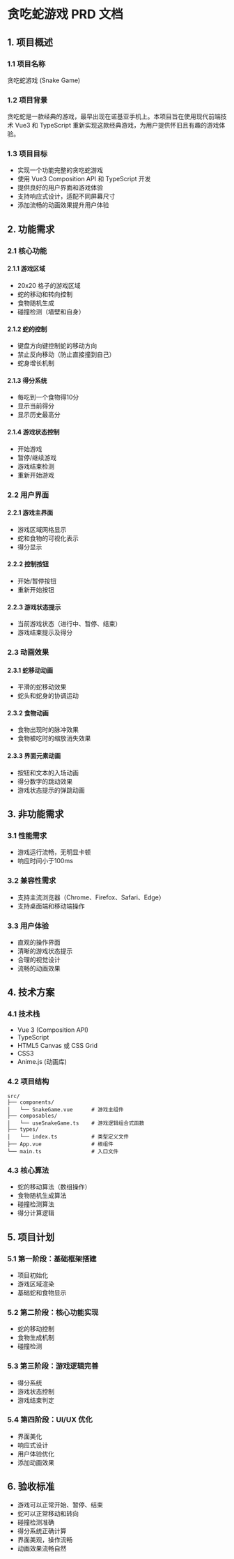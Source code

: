 # 贪吃蛇游戏 PRD 文档

## 1. 项目概述

### 1.1 项目名称
贪吃蛇游戏 (Snake Game)

### 1.2 项目背景
贪吃蛇是一款经典的游戏，最早出现在诺基亚手机上。本项目旨在使用现代前端技术 Vue3 和 TypeScript 重新实现这款经典游戏，为用户提供怀旧且有趣的游戏体验。

### 1.3 项目目标
- 实现一个功能完整的贪吃蛇游戏
- 使用 Vue3 Composition API 和 TypeScript 开发
- 提供良好的用户界面和游戏体验
- 支持响应式设计，适配不同屏幕尺寸
- 添加流畅的动画效果提升用户体验

## 2. 功能需求

### 2.1 核心功能

#### 2.1.1 游戏区域
- 20x20 格子的游戏区域
- 蛇的移动和转向控制
- 食物随机生成
- 碰撞检测（墙壁和自身）

#### 2.1.2 蛇的控制
- 键盘方向键控制蛇的移动方向
- 禁止反向移动（防止直接撞到自己）
- 蛇身增长机制

#### 2.1.3 得分系统
- 每吃到一个食物得10分
- 显示当前得分
- 显示历史最高分

#### 2.1.4 游戏状态控制
- 开始游戏
- 暂停/继续游戏
- 游戏结束检测
- 重新开始游戏

### 2.2 用户界面

#### 2.2.1 游戏主界面
- 游戏区域网格显示
- 蛇和食物的可视化表示
- 得分显示

#### 2.2.2 控制按钮
- 开始/暂停按钮
- 重新开始按钮

#### 2.2.3 游戏状态提示
- 当前游戏状态（进行中、暂停、结束）
- 游戏结束提示及得分

### 2.3 动画效果

#### 2.3.1 蛇移动动画
- 平滑的蛇移动效果
- 蛇头和蛇身的协调运动

#### 2.3.2 食物动画
- 食物出现时的脉冲效果
- 食物被吃时的缩放消失效果

#### 2.3.3 界面元素动画
- 按钮和文本的入场动画
- 得分数字的跳动效果
- 游戏状态提示的弹跳动画

## 3. 非功能需求

### 3.1 性能需求
- 游戏运行流畅，无明显卡顿
- 响应时间小于100ms

### 3.2 兼容性需求
- 支持主流浏览器（Chrome、Firefox、Safari、Edge）
- 支持桌面端和移动端操作

### 3.3 用户体验
- 直观的操作界面
- 清晰的游戏状态提示
- 合理的视觉设计
- 流畅的动画效果

## 4. 技术方案

### 4.1 技术栈
- Vue 3 (Composition API)
- TypeScript
- HTML5 Canvas 或 CSS Grid
- CSS3
- Anime.js (动画库)

### 4.2 项目结构
```
src/
├── components/
│   └── SnakeGame.vue      # 游戏主组件
├── composables/
│   └── useSnakeGame.ts    # 游戏逻辑组合式函数
├── types/
│   └── index.ts           # 类型定义文件
├── App.vue                # 根组件
└── main.ts                # 入口文件
```

### 4.3 核心算法
- 蛇的移动算法（数组操作）
- 食物随机生成算法
- 碰撞检测算法
- 得分计算逻辑

## 5. 项目计划

### 5.1 第一阶段：基础框架搭建
- 项目初始化
- 游戏区域渲染
- 基础蛇和食物显示

### 5.2 第二阶段：核心功能实现
- 蛇的移动控制
- 食物生成机制
- 碰撞检测

### 5.3 第三阶段：游戏逻辑完善
- 得分系统
- 游戏状态控制
- 游戏结束判定

### 5.4 第四阶段：UI/UX 优化
- 界面美化
- 响应式设计
- 用户体验优化
- 添加动画效果

## 6. 验收标准
- 游戏可以正常开始、暂停、结束
- 蛇可以正常移动和转向
- 碰撞检测准确
- 得分系统正确计算
- 界面美观，操作流畅
- 动画效果流畅自然